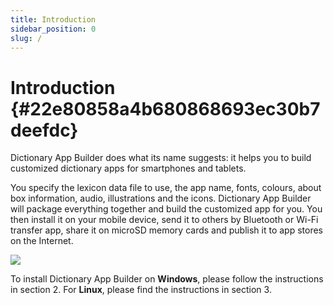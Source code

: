 ```yaml
---
title: Introduction
sidebar_position: 0
slug: /
---
```


# Introduction {#22e80858a4b680868693ec30b7deefdc}

Dictionary App Builder does what its name suggests: it helps you to build customized dictionary apps for smartphones and tablets.

You specify the lexicon data file to use, the app name, fonts, colours, about box information, audio, illustrations and the icons. Dictionary App Builder will package everything together and build the customized app for you. You then install it on your mobile device, send it to others by Bluetooth or Wi-Fi transfer app, share it on microSD memory cards and publish it to app stores on the Internet.

![](/notion_imgs/.22e80858-a4b6-801c-b41f-fda9a7f3f35b.png)

To install Dictionary App Builder on **Windows**, please follow the instructions in section 2. For **Linux**, please find the instructions in section 3.

